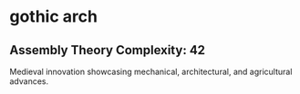 # gothic arch

## Assembly Theory Complexity: 42
Medieval innovation showcasing mechanical, architectural, and agricultural advances.
